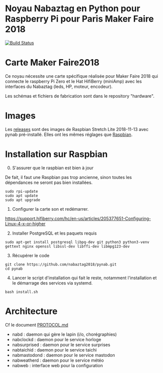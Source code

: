 # Noyau Nabaztag en Python pour Raspberry Pi pour Paris Maker Faire 2018

[![Build Status](https://travis-ci.org/nabaztag2018/pynab.svg?branch=master)](https://travis-ci.org/nabaztag2018/pynab)


# Carte Maker Faire2018

Ce noyau nécessite une carte spécifique réalisée pour Maker Faire 2018 qui connecte le raspberry Pi Zero et le Hat HifiBerry (miniAmp) avec les interfaces du Nabaztag (leds, HP, moteur, encodeur). 

Les schémas et fichiers de fabrication sont dans le repository "hardware".

# Images

Les [releases](https://github.com/nabaztag2018/pynab/releases) sont des images de Raspbian Stretch Lite 2018-11-13 avec pynab pré-installé. Elles ont les mêmes réglages que [Raspbian](https://www.raspberrypi.org/downloads/raspbian/).

# Installation sur Raspbian

0. S'assurer que le raspbian est bien à jour

De fait, il faut une Raspbian pas trop ancienne, sinon toutes les dépendances ne seront pas bien installées.

```
sudo rpi-update
sudo apt update
sudo apt upgrade
```

1. Configurer la carte son et redémarrer.

https://support.hifiberry.com/hc/en-us/articles/205377651-Configuring-Linux-4-x-or-higher

2. Installer PostgreSQL et les paquets requis

```
sudo apt-get install postgresql libpq-dev git python3 python3-venv gettext nginx openssl libssl-dev libffi-dev libmpg123-dev
```

3. Récupérer le code

```
git clone https://github.com/nabaztag2018/pynab.git
cd pynab
```

4. Lancer le script d'installation qui fait le reste, notamment l'installation et le démarrage des services via systemd.

```
bash install.sh
```

# Architecture

Cf le document [PROTOCOL.md](PROTOCOL.md)

- nabd : daemon qui gère le lapin (i/o, chorégraphies)
- nabclockd : daemon pour le service horloge
- nabsurprised : daemon pour le service surprises
- nabtaichid : daemon pour le service taichi
- nabmastodond : daemon pour le service mastodon
- nabweatherd : daemon pour le service météo
- nabweb : interface web pour la configuration
